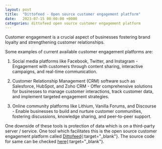 ```yaml
---
layout: post
title:  "Dittofeed - Open source customer engagement platform"
date:   2023-07-15 00:00:00 +0000
categories: dittofeed open source customer engagement platform
---
```

Customer engagement is a crucial aspect of businesses fostering brand loyalty and strengthening customer relationships.

Some examples of current available customer engagement platforms are:

1. Social media platforms like Facebook, Twitter, and Instagram - Engagement with customers through content sharing, interactive campaigns, and real-time communication.

2. Customer Relationship Management (CRM) software such as Salesforce, HubSpot, and Zoho CRM - Offer comprehensive solutions for businesses to manage customer interactions, track customer data, and implement targeted engagement strategies.

3. Online community platforms like Lithium, Vanilla Forums, and Discourse - Enable businesses to build and nurture customer communities, fostering discussions, knowledge sharing, and peer-to-peer support.

One downside of these tools is protection of data which is on a third-party server / service. One tool which facilitates this is the open source customer engagement platform called [Dittofeed](https://dittofeed.com/){:target="_blank"}. The source code for same can be checked [here](https://github.com/dittofeed/dittofeed){:target="_blank"}.